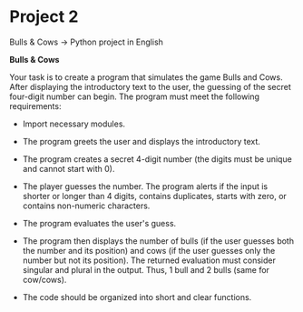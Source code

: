 # Project 2
Bulls & Cows -> Python project in English

**Bulls & Cows**

Your task is to create a program that simulates the game Bulls and Cows. After displaying the introductory text to the user, the guessing of the secret four-digit number can begin. The program must meet the following requirements:

* Import necessary modules.

* The program greets the user and displays the introductory text.

* The program creates a secret 4-digit number (the digits must be unique and cannot start with 0).

* The player guesses the number. The program alerts if the input is shorter or longer than 4 digits, contains duplicates, starts with zero, or contains non-numeric characters.

* The program evaluates the user's guess.

* The program then displays the number of bulls (if the user guesses both the number and its position) and cows (if the user guesses only the number but not its position). The returned evaluation must consider singular and plural in the output. Thus, 1 bull and 2 bulls (same for cow/cows).

* The code should be organized into short and clear functions.
